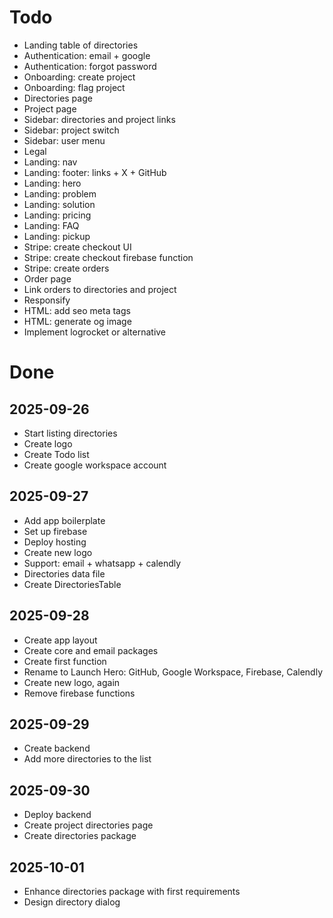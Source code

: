 # Todo

- Landing table of directories
- Authentication: email + google
- Authentication: forgot password
- Onboarding: create project
- Onboarding: flag project
- Directories page
- Project page
- Sidebar: directories and project links
- Sidebar: project switch
- Sidebar: user menu
- Legal
- Landing: nav
- Landing: footer: links + X + GitHub
- Landing: hero
- Landing: problem
- Landing: solution
- Landing: pricing
- Landing: FAQ
- Landing: pickup
- Stripe: create checkout UI
- Stripe: create checkout firebase function
- Stripe: create orders
- Order page
- Link orders to directories and project
- Responsify
- HTML: add seo meta tags
- HTML: generate og image
- Implement logrocket or alternative

# Done

## 2025-09-26
- Start listing directories
- Create logo
- Create Todo list
- Create google workspace account

## 2025-09-27
- Add app boilerplate
- Set up firebase
- Deploy hosting
- Create new logo
- Support: email + whatsapp + calendly
- Directories data file
- Create DirectoriesTable

## 2025-09-28
- Create app layout
- Create core and email packages
- Create first function
- Rename to Launch Hero: GitHub, Google Workspace, Firebase, Calendly
- Create new logo, again
- Remove firebase functions

## 2025-09-29
- Create backend
- Add more directories to the list

## 2025-09-30
- Deploy backend
- Create project directories page
- Create directories package

## 2025-10-01
- Enhance directories package with first requirements
- Design directory dialog
